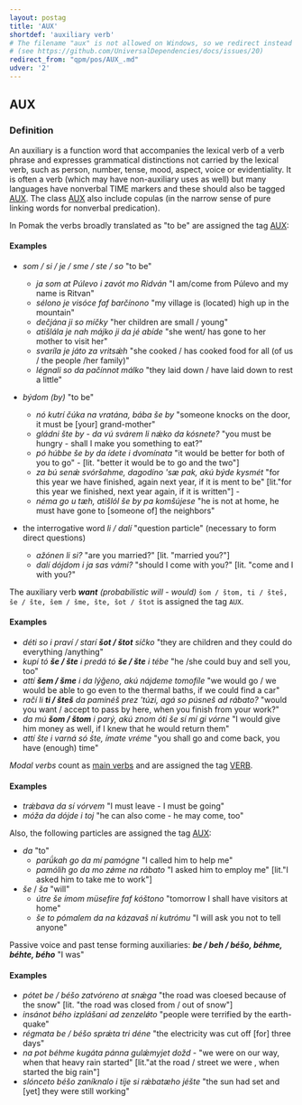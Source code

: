 ```yaml
---
layout: postag
title: 'AUX'
shortdef: 'auxiliary verb'
# The filename "aux" is not allowed on Windows, so we redirect instead
# (see https://github.com/UniversalDependencies/docs/issues/20)
redirect_from: "qpm/pos/AUX_.md"
udver: '2'
---
```


## AUX

### Definition

An auxiliary is a function word that accompanies the lexical verb of a verb phrase and expresses grammatical distinctions not carried 
by the lexical verb, such as person, number, tense, mood, aspect, voice or evidentiality.  It is often a verb (which may have non-auxiliary 
uses as well) but many languages have nonverbal TΙME markers and these should also be tagged [AUX](). The class [AUX]() also include copulas 
(in the narrow sense of pure linking words for nonverbal predication).

In Pomak the verbs broadly translated as "to be" are assigned the tag [AUX]():

#### Examples

- _som / si / je / sme / ste / so_ "to be"
    * _ja som at Púlevo i zavót mo Ridván_ "I am/come from Púlevo and my name is Ritvan"
    * _sélono je visóce faf barčínono_ "my village is (located) high up in the mountain"
    * _dečjána ji so míčky_ "her children are small / young"
    * _atišlála je nah májko ji da jé abíde_ "she went/ has gone to her mother to visit her"	
    * _svaríla je játo za vritsǽh_ "she cooked / has cooked food for all (of us / the people /her family)"
    * _légnali so da pačínnot málko_ "they laid down / have laid down to rest a little"
	
- _býdom (by)_ "to be"
    * _nó kutrí čúka na vratána, bába še by_ "someone knocks on the door, it must be [your] grand-mother"
    * _gládni šte by - da vú svárem li nǽko da kósnete?_ "you must be hungry - shall I make you something to eat?"
    * _pó húbbe še by da ídete i dvomínata_ "it would be better for both of you to go" - [lit. "better it would be to go and the two"] 
    * _za bú senǽ svóršahme, dagodíno 'sæ pak, akú býde kysmét_ "for this year we have finished, again next year, if it is ment to be" [lit."for this year we finished, next year again, if it is written"] - 
    * _néma go u tæh, atišlól še by pa komšújese_ "he is not at home, he must have gone to [someone of] the neighbors"

- the interrogative word _li / dalí_ "question particle" (necessary to form direct questions)
    * _ažónen li si?_ "are you married?" [lit. "married you?"]
    * _dalí dójdom i ja sas vámi?_ "should I come with you?" [lit. "come and I with you?"


The auxiliary verb <i><b>want</b> (probabilistic will - would)</i> `šom / štom, ti / šteš, še / šte, šem / šme, šte, šot / štot` is assigned the tag
`AUX`.


#### Examples

* _déti so i praví / starí <b>šot / štot</b> síčko_ "they are children and they could do everything /anything"
* _kupí tó <b>še / šte</b> i predá tó <b>še / šte</b> i tébe_ "he /she could buy and sell you, too"
* _attí <b>šem / šme</b> i da lýǧeno, akú nájdeme tomofíle_ "we would go / we would be able to go even to the thermal baths, if we could find a car" 
* _račí li <b>ti / šteš</b> da paminéš prez 'túzi, agá so púsneš ad rábato?_ "would you want / accept to pass by here, when you finish from your work?" 
* _da mú <b>šom / štom</b> i parý, akú znom óti še sí mí gi vórne_ "I would give him money as well, if I knew that he would return them" 
* _attí šte i varná só šte, ímate vréme_ "you shall go and come back, you have (enough) time" 

_Modal verbs_ count as [main verbs](VERB.md) and are assigned the tag [VERB](VERB.md).

#### Examples

* _trǽbava da sí vórvem_ "I must leave - I must be going" 
* _móža da dójde i toj_ "he can also come - he may come, too" 

Also, the following particles are assigned the tag [AUX]():

- _da_ "to" 
    * _parǘkah go da mí pamógne_ "I called him to help me" 
    * _pamólih go da mo zǿme na rábato_ "I asked him to employ me" [lit."I asked him to take me to work"]  
- _še_ / _ša_ "will"
    * _útre še ímom müsefíre faf kóštono_ "tomorrow I shall have visitors at home"  
    * _še to pómalem da na kázavaš ní kutrómu_ "I will ask you not to tell anyone" 

Passive voice and past tense forming auxiliaries: _<b>be / beh / béšo, béhme, béhte, bého</b>_ "I was"

#### Examples

* _pótet be / béšo zatvóreno at snǽga_ "the road was cloesed because of the snow" [lit. "the road was closed from / out of snow"] 
* _insánot bého izplášani ad zenzelǿto_ "people were terrified by the earth-quake"  
* _régmata be / béšo sprǽta tri déne_ "the electricity was cut off [for] three days"  
* _na pot béhme kugáta pánna gulǽmyjet dožd_ - "we were on our way, when that heavy rain started" [lit."at the road / street we were , when started the big rain"]
* _slónceto béšo zaníknalo i tíje si rǽbatæho jéšte_ "the sun had set and [yet] they were still working" 

<!-- Interlanguage links updated Po 11. listopadu 2024, 20:09:20 CET -->
